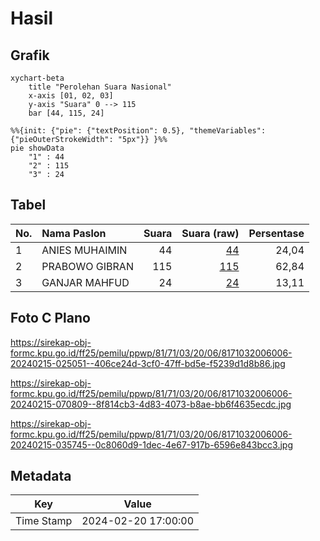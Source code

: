 # Hasil

## Grafik

```mermaid
xychart-beta
    title "Perolehan Suara Nasional"
    x-axis [01, 02, 03]
    y-axis "Suara" 0 --> 115
    bar [44, 115, 24]
```

```mermaid
%%{init: {"pie": {"textPosition": 0.5}, "themeVariables": {"pieOuterStrokeWidth": "5px"}} }%%
pie showData
    "1" : 44
    "2" : 115
    "3" : 24
```

## Tabel

| No. | Nama Paslon    | Suara | Suara (raw) | Persentase |
|:--- |:-------------- | -----:| -----------:| ----------:|
| 1   | ANIES MUHAIMIN | 44    | [44][p-1]   | 24,04      |
| 2   | PRABOWO GIBRAN | 115   | [115][p-2]  | 62,84      |
| 3   | GANJAR MAHFUD  | 24    | [24][p-3]   | 13,11      |


[p-1]: https://github.com/gigit-pemilu/pemilu-2024/blob/main/pilpres/hitung-suara/sub/81-maluku/sub/71-kota-ambon/sub/03-baguala/sub/2006-waiheru/sub/006-tps/sub/paslon-1.txt
[p-2]: https://github.com/gigit-pemilu/pemilu-2024/blob/main/pilpres/hitung-suara/sub/81-maluku/sub/71-kota-ambon/sub/03-baguala/sub/2006-waiheru/sub/006-tps/sub/paslon-2.txt
[p-3]: https://github.com/gigit-pemilu/pemilu-2024/blob/main/pilpres/hitung-suara/sub/81-maluku/sub/71-kota-ambon/sub/03-baguala/sub/2006-waiheru/sub/006-tps/sub/paslon-3.txt

## Foto C Plano

https://sirekap-obj-formc.kpu.go.id/ff25/pemilu/ppwp/81/71/03/20/06/8171032006006-20240215-025051--406ce24d-3cf0-47ff-bd5e-f5239d1d8b86.jpg

https://sirekap-obj-formc.kpu.go.id/ff25/pemilu/ppwp/81/71/03/20/06/8171032006006-20240215-070809--8f814cb3-4d83-4073-b8ae-bb6f4635ecdc.jpg

https://sirekap-obj-formc.kpu.go.id/ff25/pemilu/ppwp/81/71/03/20/06/8171032006006-20240215-035745--0c8060d9-1dec-4e67-917b-6596e843bcc3.jpg


## Metadata

| Key        | Value               |
| ---------- | ------------------- |
| Time Stamp | 2024-02-20 17:00:00 |



